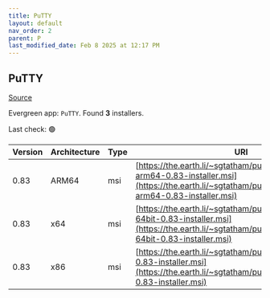```yaml
---
title: PuTTY
layout: default
nav_order: 2
parent: P
last_modified_date: Feb 8 2025 at 12:17 PM
---
```


## PuTTY

[Source](https://www.chiark.greenend.org.uk/~sgtatham/putty/)

Evergreen app: `PuTTY`. Found **3** installers.

Last check: 🟢

| Version | Architecture | Type | URI                                                                                                                                                                |
| ------- | ------------ | ---- | ------------------------------------------------------------------------------------------------------------------------------------------------------------------ |
| 0.83    | ARM64        | msi  | [https://the.earth.li/~sgtatham/putty/latest/wa64/putty-arm64-0.83-installer.msi](https://the.earth.li/~sgtatham/putty/latest/wa64/putty-arm64-0.83-installer.msi) |
| 0.83    | x64          | msi  | [https://the.earth.li/~sgtatham/putty/latest/w64/putty-64bit-0.83-installer.msi](https://the.earth.li/~sgtatham/putty/latest/w64/putty-64bit-0.83-installer.msi)   |
| 0.83    | x86          | msi  | [https://the.earth.li/~sgtatham/putty/latest/w32/putty-0.83-installer.msi](https://the.earth.li/~sgtatham/putty/latest/w32/putty-0.83-installer.msi)               |
